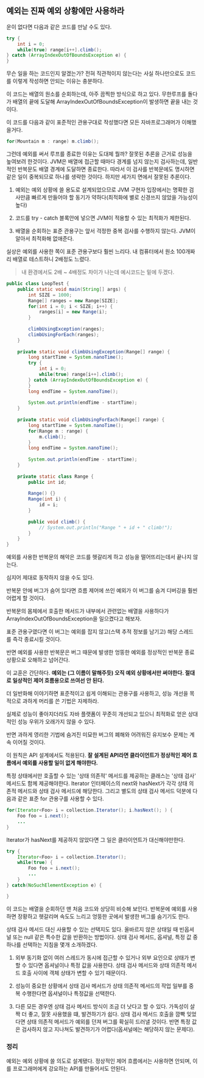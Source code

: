 ## 예외는 진짜 예외 상황에만 사용하라

운이 없다면 다음과 같은 코드를 만날 수도 있다.

```java
try {
    int i = 0;
    while(true) range[i++].climb();
} catch (ArrayIndexOutOfBoundsException e) {
}
```

무슨 일을 하는 코드인지 알겠는가? 전혀 직관적이지 않는다는 사실 하나만으로도 코드를 이렇게 작성하면 안되는 이유는 충분하다.

이 코드는 배열의 원소를 순회하는데, 아주 끔찍한 방식으로 하고 있다. 무한루프를 돌다가 배열의 끝에 도달해 ArrayIndexOutOfBoundsException이 발생하면 끝을 내는 것이다.

이 코드를 다음과 같이 표준적인 관용구대로 작성했다면 모든 자바프로그래머가 이해했을거다.

```java
for(Mountain m : range) m.climb();
```

그런데 예외를 써서 루프를 종료한 이유는 도대체 뭘까? 잘못된 추론을 근거로 성능을 높여보려 한것이다. JVM은 배열에 접근할 때마다 경계를 넘지 않는지 검사하는데, 일반적인 반복문도 배열 경계에 도달하면 종료한다. 따라서 이 검사를 반복문에도 명시하면 같은 일이 중복되므로 하나를 생략한 것이다. 하지만 세가지 면에서 잘못된 추론이다.

1. 예외는 예외 상황에 쓸 용도로 설계되었으므로 JVM 구현자 입장에서는 명확한 검사만큼 빠르게 만들어야 할 동기가 약하다(최적화에 별로 신경쓰지 않았을 가능성이 높다)

2. 코드를 try - catch 블록안에 넣으면 JVM이 적용할 수 있는 최적화가 제한된다.

3. 배열을 순회하는 표준 관용구는 앞서 걱정한 중복 검사를 수행하지 않는다. JVM이 알아서 최적화해 없애준다.

실상은 예외를 사용한 쪽이 표준 관용구보다 훨씬 느리다. 내 컴퓨터에서 원소 100개짜리 배열로 테스트하니 2배정도 느렸다.

>내 환경에서도 2배 ~ 4배정도 차이가 나는데 예시코드는 밑에 두겠다.

```java
public class LoopTest {
	public static void main(String[] args) {
		int SIZE = 1000;
		Range[] ranges = new Range[SIZE];
		for(int i = 0; i < SIZE; i++) {
			ranges[i] = new Range(i);
		}
		
		climbUsingException(ranges);
		climbUsingForEach(ranges);
	}
	
	private static void climbUsingException(Range[] range) {
		long startTime = System.nanoTime();
		try {
		    int i = 0;
		    while(true) range[i++].climb();
		} catch (ArrayIndexOutOfBoundsException e) {
		}
		long endTime = System.nanoTime();
		
		System.out.println(endTime - startTime);
	}
	
	private static void climbUsingForEach(Range[] range) {
		long startTime = System.nanoTime();
		for(Range m : range) {
			m.climb();
		}
		long endTime = System.nanoTime();
		
		System.out.println(endTime - startTime);
	}
	
	private static class Range {
		public int id;
		
		Range() {}
		Range(int i) {
			id = i;
		}
		
		public void climb() {
			// System.out.println("Range " + id + " climb!");
		}
	}
}

```

예외를 사용한 반복문의 해악은 코드를 헷갈리게 하고 성능을 떨어뜨리는데서 끝나지 않는다. 

심지어 제대로 동작하지 않을 수도 있다. 

반복문 안에 버그가 숨어 있다면 흐름 제어에 쓰인 예외가 이 버그를 숨겨 디버깅을 훨씬 어렵게 할 것이다. 

반복문의 몸체에서 호출한 메서드가 내부에서 관련없는 배열을 사용하다가 ArrayIndexOutOfBoundsException을 일으켰다고 해보자. 

표준 관용구였다면 이 버그는 예외를 잡지 않고(스택 추적 정보를 남기고) 해당 스레드를 즉각 종료시킬 것이다. 

반면 예외를 사용한 반복문은 버그 때문에 발생한 엉뚱한 예외를 정상적인 반복문 종료 상황으로 오해하고 넘어간다.

이 교훈은 간단하다. **예외는 (그 이름이 말해주듯) 오직 예외 상황에서만 써야한다. 절대로 일상적인 제어 흐름용으로 쓰여선 안 된다.**

더 일반화해 이야기하면 표준적이고 쉽게 이해되는 관용구를 사용하고, 성능 개선을 목적으로 과하게 머리를 쓴 기법은 자제하라. 

실제로 성능이 좋아지더라도 자바 플랫폼이 꾸준히 개선되고 있으니 최적화로 얻은 상대적인 성능 우위가 오래가지 않을 수 있다. 

반면 과하게 영리한 기법에 숨겨진 미묘한 버그의 폐해와 어려워진 유지보수 문제는 계속 이어질 것이다.

이 원칙은 API 설계에서도 적용된다. **잘 설계된 API라면 클라이언트가 정상적인 제어 흐름에서 예외를 사용할 일이 없게 해야한다.**

특정 상태에서만 호출할 수 있는 '상태 의존적' 메서드를 제공하는 클래스는 '상태 검사' 메서드도 함께 제공해야한다. Iterator 인터페이스의 next와 hasNext가 각각 상태 의존적 메서드와 상태 검사 메서드에 해당한다. 그리고 별도의 상태 검사 메서드 덕분에 다음과 같은 표준 for 관용구를 사용할 수 있다. 

```java
for(Iterator<Foo> i = collection.Iterator(); i.hasNext(); ) {
    Foo foo = i.next();
    ...
}
```

Iterator가 hasNext를 제공하지 않았다면 그 일은 클라이언트가 대신해야만한다.

```java
try {
    Iterator<Foo> i = collection.Iterator();
    while(true) {
        Foo foo = i.next();
        ...
    }
} catch(NoSuchElementException e) {

}
```

이 코드는 배열을 순회하던 맨 처음 코드와 상당히 비슷해 보인다. 반복문에 예외를 사용하면 장황하고 헷갈리며 속도도 느리고 엉뚱한 곳에서 발생한 버그를 숨기기도 한다.

상태 검사 메서드 대신 사용할 수 있는 선택지도 있다. 올바르지 않은 상태일 때 빈옵셔널 또는 null 같은 특수한 값을 반환하는 방법이다. 상태 검사 메서드, 옵셔널, 특정 값 중 하나를 선택하는 지침을 몇개 소개하겠다.

1. 외부 동기화 없이 여러 스레드가 동시에 접근할 수 있거나 외부 요인으로 상태가 변할 수 있다면 옵셔널이나 특정 값을 사용한다. 상태 검사 메서드와 상태 의존적 메서드 호출 사이에 객체 상태가 변할 수 있기 때문이다.

2. 성능이 중요한 상황에서 상태 검사 메서드가 상태 의존적 메서드의 작업 일부를 중복 수행한다면 옵셔널이나 특정값을 선택한다.

3. 다른 모든 경우엔 상태 검사 메서드 방식이 조금 더 낫다고 할 수 있다. 가독성이 살짝 더 좋고, 잘못 사용했을 떄, 발견하기가 쉽다. 상태 검사 메서드 호출을 깜빡 잊었다면 상태 의존적 메서드가 예외를 던져 버그를 확실히 드러낼 것이다. 반면 특정 값은 검사하지 않고 지나쳐도 발견하기가 어렵다(옵셔널에는 해당하지 않는 문제다).

### 정리

예외는 예외 상황에 쓸 의도로 설계됐다. 정상적인 제어 흐름에서는 사용하면 안되며, 이를 프로그래머에게 강요하는 API를 만들어서도 안된다.